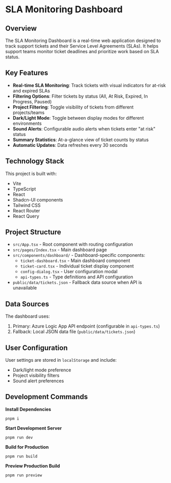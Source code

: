 # SLA Monitoring Dashboard

## Overview

The SLA Monitoring Dashboard is a real-time web application designed to track support tickets and their Service Level Agreements (SLAs). It helps support teams monitor ticket deadlines and prioritize work based on SLA status.

## Key Features

- **Real-time SLA Monitoring**: Track tickets with visual indicators for at-risk and expired SLAs
- **Filtering Options**: Filter tickets by status (All, At Risk, Expired, In Progress, Paused)
- **Project Filtering**: Toggle visibility of tickets from different projects/teams
- **Dark/Light Mode**: Toggle between display modes for different environments
- **Sound Alerts**: Configurable audio alerts when tickets enter "at risk" status
- **Summary Statistics**: At-a-glance view of ticket counts by status
- **Automatic Updates**: Data refreshes every 30 seconds

## Technology Stack

This project is built with:

- Vite
- TypeScript
- React
- Shadcn-UI components
- Tailwind CSS
- React Router
- React Query

## Project Structure

- `src/App.tsx` - Root component with routing configuration
- `src/pages/Index.tsx` - Main dashboard page
- `src/components/dashboard/` - Dashboard-specific components:
  - `ticket-dashboard.tsx` - Main dashboard component
  - `ticket-card.tsx` - Individual ticket display component
  - `config-dialog.tsx` - User configuration modal
  - `api-types.ts` - Type definitions and API configuration
- `public/data/tickets.json` - Fallback data source when API is unavailable

## Data Sources

The dashboard uses:

1. Primary: Azure Logic App API endpoint (configurable in `api-types.ts`)
2. Fallback: Local JSON data file (`public/data/tickets.json`)

## User Configuration

User settings are stored in `localStorage` and include:

- Dark/light mode preference
- Project visibility filters
- Sound alert preferences

## Development Commands

**Install Dependencies**

```shell
pnpm i
```

**Start Development Server**

```shell
pnpm run dev
```

**Build for Production**

```shell
pnpm run build
```

**Preview Production Build**

```shell
pnpm run preview
```
